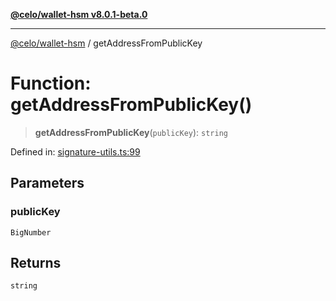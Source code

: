 [**@celo/wallet-hsm v8.0.1-beta.0**](../README.md)

***

[@celo/wallet-hsm](../README.md) / getAddressFromPublicKey

# Function: getAddressFromPublicKey()

> **getAddressFromPublicKey**(`publicKey`): `string`

Defined in: [signature-utils.ts:99](https://github.com/celo-org/developer-tooling/blob/master/packages/sdk/wallets/wallet-hsm/src/signature-utils.ts#L99)

## Parameters

### publicKey

`BigNumber`

## Returns

`string`
